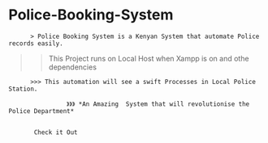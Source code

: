 # Police-Booking-System

          > Police Booking System is a Kenyan System that automate Police records easily.

>> This Project runs on Local Host when Xampp is on and othe dependencies

          >>> This automation will see a swift Processes in Local Police Station.

                    》》》 *An Amazing  System that will revolutionise the Police Department*
          
           
           Check it Out 
